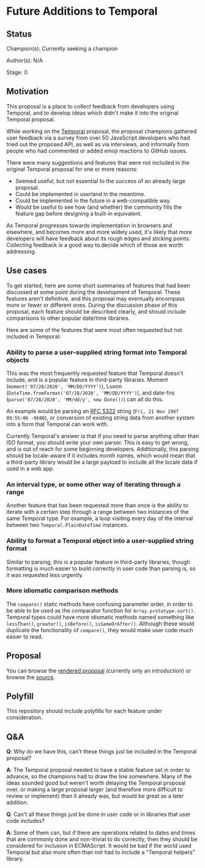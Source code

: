 # Future Additions to Temporal

## Status

Champion(s): Currently seeking a champion

Author(s): N/A

Stage: 0

## Motivation

This proposal is a place to collect feedback from developers using Temporal, and to develop ideas which didn't make it into the original Temporal proposal.

While working on the [Temporal](https://github.com/tc39/proposal-temporal) proposal, the proposal champions gathered user feedback via a survey from over 50 JavaScript developers who had tried out the proposed API, as well as via interviews, and informally from people who had commented or added emoji reactions to GitHub issues.

There were many suggestions and features that were not included in the original Temporal proposal for one or more reasons:
- Seemed useful, but not essential to the success of an already large proposal.
- Could be implemented in userland in the meantime.
- Could be implemented in the future in a web-compatible way.
- Would be useful to see how (and whether) the community fills the feature gap before designing a built-in equivalent.

As Temporal progresses towards implementation in browsers and elsewhere, and becomes more and more widely used, it's likely that more developers will have feedback about its rough edges and sticking points.
Collecting feedback is a good way to decide which of those are worth addressing.

## Use cases

To get started, here are some short summaries of features that had been discussed at some point during the development of Temporal.
These features aren't definitive, and this proposal may eventually encompass more or fewer or different ones.
During the discussion phase of this proposal, each feature should be described clearly, and should include comparisons to other popular date/time libraries.

Here are some of the features that were most often requested but not included in Temporal:

### Ability to parse a user-supplied string format into Temporal objects

This was the most frequently requested feature that Temporal doesn't include, and is a popular feature in third-party libraries.
Moment (`moment('07/28/2020', 'MM/DD/YYYY')`), Luxon (`DateTime.fromFormat('07/28/2020', 'MM/DD/YYYY')`), and date-fns (`parse('07/28/2020', 'MM/dd/y', new Date())`) can all do this.

An example would be parsing an [RFC 5322](https://tools.ietf.org/html/rfc5322) string (`Fri, 21 Nov 1997 09:55:06 -0600`), or conversion of existing string data from another system into a form that Temporal can work with.

Currently Temporal's answer is that if you need to parse anything other than ISO format, you should write your own parser.
This is easy to get wrong, and is out of reach for some beginning developers.
Additionally, this parsing should be locale-aware if it includes month names, which would mean that a third-party library would be a large payload to include all the locale data if used in a web app.

### An interval type, or some other way of iterating through a range

Another feature that has been requested more than once is the ability to iterate with a certain step through a range between two instances of the same Temporal type.
For example, a loop visiting every day of the interval between two `Temporal.PlainDateTime` instances.

### Ability to format a Temporal object into a user-supplied string format

Similar to parsing, this is a popular feature in third-party libraries, though formatting is much easier to build correctly in user code than parsing is, so it was requested less urgently.

### More idiomatic comparison methods

The `compare()` static methods have confusing parameter order, in order to be able to be used as the comparator function for `Array.prototype.sort()`.
Temporal types could have more idiomatic methods named something like `lessThan()`, `greater()`, `isBefore()`, `isSameOrAfter()`.
Although these would duplicate the functionality of `compare()`, they would make user code much easier to read.

## Proposal

You can browse the [rendered proposal](https://js-temporal.github.io/proposal-temporal-v2/) (currently only an introduction) or browse the [source](https://github.com/js-temporal/proposal-temporal-v2/blob/main/spec.emu).

## Polyfill

This repository should include polyfills for each feature under consideration.

## Q&A

**Q**: Why do we have this, can't these things just be included in the Temporal proposal?

**A**: The Temporal proposal needed to have a stable feature set in order to advance, so the champions had to draw the line somewhere.
Many of the ideas sounded good but weren't worth delaying the Temporal proposal over, or making a large proposal larger (and therefore more difficult to review or implement) than it already was, but would be great as a later addition.

**Q**: Can't all these things just be done in user code or in libraries that user code includes?

**A**: Some of them can, but if there are operations related to dates and times that are commonly done and non-trivial to do correctly, then they should be considered for inclusion in ECMAScript.
It would be bad if the world used Temporal but also more often than not had to include a "Temporal helpers" library.

